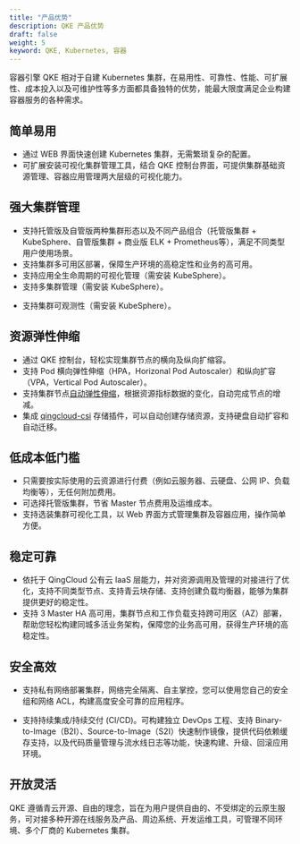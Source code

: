 ```yaml
---
title: "产品优势"
description: QKE 产品优势
draft: false
weight: 5
keyword: QKE, Kubernetes, 容器
---
```


容器引擎 QKE 相对于自建 Kubernetes 集群，在易用性、可靠性、性能、可扩展性、成本投入以及可维护性等多方面都具备独特的优势，能最大限度满足企业构建容器服务的各种需求。

## 简单易用

- 通过 WEB 界面快速创建 Kubernetes 集群，无需繁琐复杂的配置。
- 可扩展安装可视化集群管理工具，结合 QKE 控制台界面，可提供集群基础资源管理、容器应用管理两大层级的可视化能力。

## 强大集群管理

- 支持托管版及自管版两种集群形态以及不同产品组合（托管版集群 + KubeSphere、自管版集群 + <!--商用版 DevOps + -->商业版 ELK + Prometheus等），满足不同类型用户使用场景。
- 支持集群多可用区部署，保障生产环境的高稳定性和业务的高可用。
- 支持应用全生命周期的可视化管理（需安装 KubeSphere）。
- 支持多集群管理（需安装 KubeSphere）。
<!--- 支持在控制台一键完成整个集群的全面升级。-->
- 支持集群可观测性（需安装 KubeSphere）。

## 资源弹性伸缩

- 通过 QKE 控制台，轻松实现集群节点的横向及纵向扩缩容。
- 支持 Pod 横向弹性伸缩（HPA，Horizonal Pod Autoscaler）和纵向扩容（VPA，Vertical Pod Autoscaler）。
- 支持集群节点[自动弹性伸缩](../../manual/mgt_node/auto_node/)，根据资源指标数据的变化，自动完成节点的增减。
- 集成 [qingcloud-csi](https://github.com/yunify/qingcloud-csi) 存储插件，可以自动创建存储资源，支持硬盘自动扩容和自动迁移。

## 低成本低门槛

- 只需要按实际使用的云资源进行付费（例如云服务器、云硬盘、公网 IP、负载均衡等），无任何附加费用。
- 可选择托管版集群，节省 Master 节点费用及运维成本。
- 支持选装集群可视化工具，以 Web 界面方式管理集群及容器应用，操作简单方便。

## 稳定可靠

- 依托于 QingCloud 公有云 IaaS 层能力，并对资源调用及管理的对接进行了优化，支持不同类型节点、支持青云块存储、支持创建负载均衡器，<!--、提供 Hostnic 网络组件实现容器网络隧道直通-->能够为集群提供更好的稳定性。
- 支持 3 Master HA 高可用，集群节点和工作负载支持跨可用区（AZ）部署，帮助您轻松构建同城多活业务架构，保障您的业务高可用，获得生产环境的高稳定性。

## 安全高效

- 支持私有网络部署集群，网络完全隔离、自主掌控，您可以使用您自己的安全组和网络 ACL，构建高度安全可靠的应用程序。

- 支持持续集成/持续交付 (CI/CD)。可构建独立 DevOps 工程、支持 Binary-to-Image（B2I）、Source-to-Image（S2I）快速制作镜像，提供代码依赖缓存支持，以及代码质量管理与流水线日志等功能，快速构建、升级、回滚应用环境。


## 开放灵活

QKE 遵循青云开源、自由的理念，旨在为用户提供自由的、不受绑定的云原生服务，可对接多种开源在线服务及产品、周边系统、开发运维工具，可管理不同环境、多个厂商的 Kubernetes 集群。



